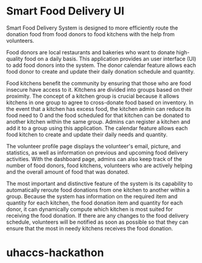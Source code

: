 # Smart Food Delivery UI
Smart Food Delivery System is designed to more efficiently route the donation food from food donors to food kitchens with the help from volunteers. 

Food donors are local restaurants and bakeries who want to donate high-quality food on a daily basis. This application provides an user interface (UI) to add food donors into the system. The donor calendar feature allows each food donor to create and update their daily donation schedule and quantity.

Food kitchens benefit the community by ensuring that those who are food insecure have access to it. Kitchens are divided into groups based on their proximity. The concept of a kitchen group is crucial because it allows kitchens in one group to agree to cross-donate food based on inventory. In the event that a kitchen has excess food, the kitchen admin can reduce its food need to 0 and the food scheduled for that kitchen can be donated to another kitchen within the same group. Admins can register a kitchen and add it to a group using this application. The calendar feature allows each food kitchen to create and update their daily needs and quantity.

The volunteer profile page displays the volunteer's email, picture, and statistics, as well as information on previous and upcoming food delivery activities. With the dashboard page, admins can also keep track of the number of food donors, food kitchens, volunteers who are actively helping and the overall amount of food that was donated.

The most important and distinctive feature of the system is its capability to automatically reroute food donations from one kitchen to another within a group.  Because the system has information on the required item and quantity for each kitchen, the food donation item and quantity for each donor, it can dynamically compute which kitchen is most suited for receiving the food donation.  If there are any changes to the food delivery schedule, volunteers will be notified as soon as possible so that they can ensure that the most in needy kitchens receives the food donation.

# uhaccs-hackathon
